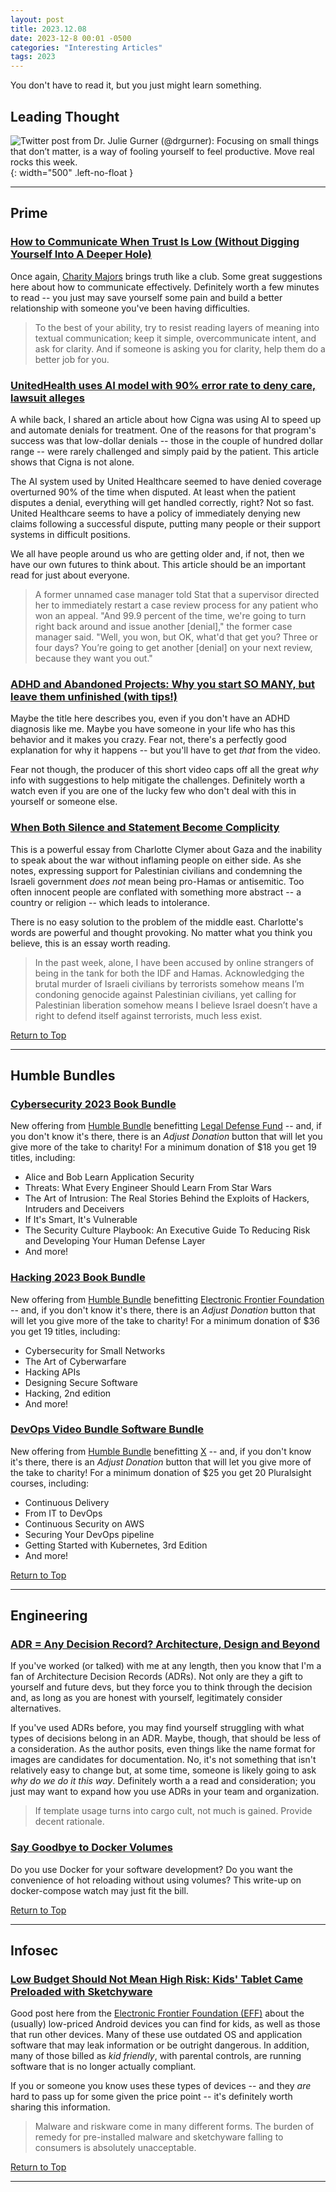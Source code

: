 ```yaml
---
layout: post
title: 2023.12.08
date: 2023-12-8 00:01 -0500
categories: "Interesting Articles"
tags: 2023
---
```


You don't have to read it, but you just might learn something.

<!--more-->

## Leading Thought

![Twitter post from Dr. Julie Gurner (@drgurner): Focusing on small things that don’t matter, is a way of fooling yourself to feel productive. Move real rocks this week.](../../../assets/img/self-documenting/rocks.jpg){: width="500"  .left-no-float }

---

## Prime

### [How to Communicate When Trust Is Low (Without Digging Yourself Into A Deeper Hole)](https://charity.wtf/2023/08/17/how-to-communicate-when-trust-is-low-without-digging-yourself-into-a-deeper-hole/)

Once again, [Charity Majors](https://charity.wtf/about/) brings truth like a club. Some great suggestions here about how to communicate effectively. Definitely worth a few minutes to read -- you just may save yourself some pain and build a better relationship with someone you've been having difficulties.

> To the best of your ability, try to resist reading layers of meaning into textual communication; keep it simple, overcommunicate intent, and ask for clarity. And if someone is asking you for clarity, help them do a better job for you.

### [UnitedHealth uses AI model with 90% error rate to deny care, lawsuit alleges](https://arstechnica.com/health/2023/11/ai-with-90-error-rate-forces-elderly-out-of-rehab-nursing-homes-suit-claims/)

A while back, I shared an article about how Cigna was using AI to speed up and automate denials for treatment. One of the reasons for that program's success was that low-dollar denials -- those in the couple of hundred dollar range -- were rarely challenged and simply paid by the patient. This article shows that Cigna is not alone. 

The AI system used by United Healthcare seemed to have denied coverage overturned 90% of the time when disputed. At least when the patient disputes a denial, everything will get handled correctly, right? Not so fast. United Healthcare seems to have a policy of immediately denying new claims following a successful dispute, putting many people or their support systems in difficult positions. 

We all have people around us who are getting older and, if not, then we have our own futures to think about. This article should be an important read for just about everyone.

> A former unnamed case manager told Stat that a supervisor directed her to immediately restart a case review process for any patient who won an appeal. "And 99.9 percent of the time, we're going to turn right back around and issue another [denial]," the former case manager said. "Well, you won, but OK, what'd that get you? Three or four days? You’re going to get another [denial] on your next review, because they want you out."

### [ADHD and Abandoned Projects: Why you start SO MANY, but leave them unfinished (with tips!)](https://youtu.be/HE17Qg10zCg?feature=shared)

Maybe the title here describes you, even if you don't have an ADHD diagnosis like me. Maybe you have someone in your life who has this behavior and it makes you crazy. Fear not, there's a perfectly good explanation for why it happens -- but you'll have to get *that* from the video. 

Fear not though, the producer of this short video caps off all the great *why* info with suggestions to help mitigate the challenges. Definitely worth a watch even if you are one of the lucky few who don't deal with this in yourself or someone else.

### [When Both Silence and Statement Become Complicity](https://charlotteclymer.substack.com/p/when-both-silence-and-statement-become)

This is a powerful essay from Charlotte Clymer about Gaza and the inability to speak about the war without inflaming people on either side. As she notes, expressing support for Palestinian civilians and condemning the Israeli government *does not* mean being pro-Hamas or antisemitic. Too often innocent people are conflated with something more abstract -- a country or religion -- which leads to intolerance. 

There is no easy solution to the problem of the middle east. Charlotte's words are powerful and thought provoking. No matter what you think you believe, this is an essay worth reading.

> In the past week, alone, I have been accused by online strangers of being in the tank for both the IDF and Hamas. Acknowledging the brutal murder of Israeli civilians by terrorists somehow means I’m condoning genocide against Palestinian civilians, yet calling for Palestinian liberation somehow means I believe Israel doesn’t have a right to defend itself against terrorists, much less exist.


[Return to Top](#leading-thought)

---

## Humble Bundles

### [Cybersecurity 2023 Book Bundle](https://www.humblebundle.com/books/cybersecurity-2023-wiley-books)

New offering from [Humble Bundle](https://www.humblebundle.com/) benefitting [Legal Defense Fund](https://www.naacpldf.org/) -- and, if you don't know it's there, there is an *Adjust Donation* button that will let you give more of the take to charity! For a minimum donation of $18 you get 19 titles, including:

* Alice and Bob Learn Application Security
* Threats: What Every Engineer Should Learn From Star Wars
* The Art of Intrusion: The Real Stories Behind the Exploits of Hackers, Intruders and Deceivers
* If It's Smart, It's Vulnerable
* The Security Culture Playbook: An Executive Guide To Reducing Risk and Developing Your Human Defense Layer
* And more!

### [Hacking 2023 Book Bundle](https://www.humblebundle.com/books/hacking-2023-no-starch-books)

New offering from [Humble Bundle](https://www.humblebundle.com/) benefitting [Electronic Frontier Foundation](https://www.eff.org) -- and, if you don't know it's there, there is an *Adjust Donation* button that will let you give more of the take to charity! For a minimum donation of $36 you get 19 titles, including:

* Cybersecurity for Small Networks
* The Art of Cyberwarfare
* Hacking APIs
* Designing Secure Software
* Hacking, 2nd edition
* And more!

### [DevOps Video Bundle Software Bundle](https://www.humblebundle.com/software/devops-video-bundle-pearson-software)

New offering from [Humble Bundle](https://www.humblebundle.com/) benefitting [X](https://) -- and, if you don't know it's there, there is an *Adjust Donation* button that will let you give more of the take to charity! For a minimum donation of $25 you get 20 Pluralsight courses, including:

* Continuous Delivery
* From IT to DevOps
* Continuous Security on AWS
* Securing Your DevOps pipeline
* Getting Started with Kubernetes, 3rd Edition
* And more!

[Return to Top](#leading-thought)

---

## Engineering

### [ADR = Any Decision Record? Architecture, Design and Beyond](https://ozimmer.ch/practices/2021/04/23/AnyDecisionRecords.html)

If you've worked (or talked) with me at any length, then you know that I'm a fan of Architecture Decision Records (ADRs). Not only are they a gift to yourself and future devs, but they force you to think through the decision and, as long as you are honest with yourself, legitimately consider alternatives.

If you've used ADRs before, you may find yourself struggling with what types of decisions belong in an ADR. Maybe, though, that should be less of a consideration. As the author posits, even things like the name format for images are candidates for documentation. No, it's not something that isn't relatively easy to change but, at some time, someone is likely going to ask *why do we do it this way*.  Definitely worth a a read and consideration; you just may want to expand how you use ADRs in your team and organization.

> If template usage turns into cargo cult, not much is gained. Provide decent rationale.

### [Say Goodbye to Docker Volumes](https://dev.to/code42cate/say-goodbye-to-docker-volumes-j9l)

Do you use Docker for your software development? Do you want the convenience of hot reloading without using volumes? This write-up on docker-compose watch may just fit the bill.

[Return to Top](#leading-thought)

---

## Infosec

### [Low Budget Should Not Mean High Risk: Kids' Tablet Came Preloaded with Sketchyware](https://www.eff.org/deeplinks/2023/11/low-budget-should-not-mean-high-risk-kids-tablet-came-preloaded-sketchyware)

Good post here from the [Electronic Frontier Foundation (EFF)](https://www.eff.org/) about the (usually) low-priced Android devices you can find for kids, as well as those that run other devices. Many of these use outdated OS and application software that may leak information or be outright dangerous. In addition, many of those billed as *kid friendly*, with parental controls, are running software that is no longer actually compliant.

If you or someone you know uses these types of devices -- and they *are* hard to pass up for some given the price point -- it's definitely worth sharing this information.

> Malware and riskware come in many different forms. The burden of remedy for pre-installed malware and sketchyware falling to consumers is absolutely unacceptable. 

[Return to Top](#leading-thought)

---

